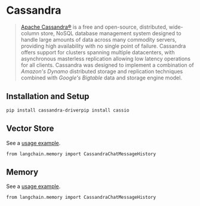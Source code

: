 Cassandra
=========

> [Apache Cassandra®](https://cassandra.apache.org/) is a free and open-source, distributed, wide-column store, NoSQL database management system designed to handle large amounts of data across many commodity servers, providing high availability with no single point of failure. Cassandra offers support for clusters spanning multiple datacenters, with asynchronous masterless replication allowing low latency operations for all clients. Cassandra was designed to implement a combination of _Amazon's Dynamo_ distributed storage and replication techniques combined with _Google's Bigtable_ data and storage engine model.

Installation and Setup[](#installation-and-setup "Direct link to Installation and Setup")
------------------------------------------------------------------------------------------

    pip install cassandra-driverpip install cassio

Vector Store[](#vector-store "Direct link to Vector Store")
------------------------------------------------------------

See a [usage example](/docs/integrations/vectorstores/cassandra).

    from langchain.memory import CassandraChatMessageHistory

Memory[](#memory "Direct link to Memory")
------------------------------------------

See a [usage example](/docs/modules/memory/integrations/cassandra_chat_message_history).

    from langchain.memory import CassandraChatMessageHistory